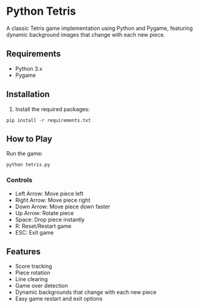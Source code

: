 # Python Tetris

A classic Tetris game implementation using Python and Pygame, featuring dynamic background images that change with each new piece.

## Requirements
- Python 3.x
- Pygame

## Installation
1. Install the required packages:
```
pip install -r requirements.txt
```

## How to Play
Run the game:
```
python tetris.py
```

### Controls
- Left Arrow: Move piece left
- Right Arrow: Move piece right
- Down Arrow: Move piece down faster
- Up Arrow: Rotate piece
- Space: Drop piece instantly
- R: Reset/Restart game
- ESC: Exit game

## Features
- Score tracking
- Piece rotation
- Line clearing
- Game over detection
- Dynamic backgrounds that change with each new piece
- Easy game restart and exit options
